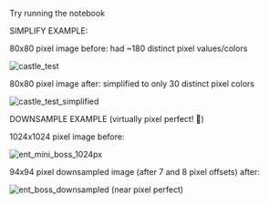 Try running the notebook

SIMPLIFY EXAMPLE:

80x80 pixel image before: had ~180 distinct pixel values/colors

![castle_test](https://github.com/user-attachments/assets/2795047a-4157-4770-9f33-140dbd3cb17c)


80x80 pixel image after: simplified to only 30 distinct pixel colors

![castle_test_simplified](https://github.com/user-attachments/assets/327a097f-0210-442f-a1f4-6a193f621884)


DOWNSAMPLE EXAMPLE (virtually pixel perfect! 🚀)

1024x1024 pixel image before:

![ent_mini_boss_1024px](https://github.com/user-attachments/assets/b66737f2-6f3a-4bd3-8fd6-23c64101fdb4)


94x94 pixel downsampled image (after 7 and 8 pixel offsets) after:

![ent_boss_downsampled (near pixel perfect)](https://github.com/user-attachments/assets/67e1d2cc-e4db-436a-a978-7dc1eb99682e)

